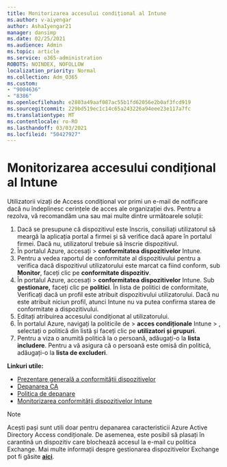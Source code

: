 ```yaml
---
title: Monitorizarea accesului condițional al Intune
ms.author: v-aiyengar
author: AshaIyengar21
manager: dansimp
ms.date: 02/25/2021
ms.audience: Admin
ms.topic: article
ms.service: o365-administration
ROBOTS: NOINDEX, NOFOLLOW
localization_priority: Normal
ms.collection: Adm_O365
ms.custom:
- "9004636"
- "8386"
ms.openlocfilehash: e2803a49aaf087ac55b1fd62056e2b0af3fcd919
ms.sourcegitcommit: 229bd519ec1c14c65a243226a94eee23e117a7fc
ms.translationtype: MT
ms.contentlocale: ro-RO
ms.lasthandoff: 03/03/2021
ms.locfileid: "50427927"
---
```

# <a name="monitor-intune-conditional-access"></a>Monitorizarea accesului condițional al Intune

Utilizatorii vizați de Access condițional vor primi un e-mail de notificare dacă nu îndeplinesc cerințele de acces ale organizației dvs. Pentru a rezolva, vă recomandăm una sau mai multe dintre următoarele soluții:

1. Dacă se presupune că dispozitivul este înscris, consiliați utilizatorul să meargă la aplicația portal a firmei și să verifice dacă apare în portalul firmei. Dacă nu, utilizatorul trebuie să înscrie dispozitivul.
1. În portalul Azure, accesați   >  **conformitatea dispozitivelor** Intune. 
1. Pentru a vedea raportul de conformitate al dispozitivului pentru a verifica dacă dispozitivul utilizatorului este marcat ca fiind conform, sub **Monitor**, faceți clic pe **conformitate dispozitiv**.
1. În portalul Azure, accesați   >  **conformitatea dispozitivelor** Intune. Sub **gestionare,** faceți clic pe **politici**. În lista de politici de conformitate, Verificați dacă un profil este atribuit dispozitivului utilizatorului. Dacă nu este atribuit niciun profil, atunci Intune nu va putea confirma starea de conformitate a dispozitivului.
1. Editați atribuirea accesului condiționat al utilizatorului.
1. În portalul Azure, navigați la politicile de   >  **acces condiționale** Intune  >  , selectați o politică din listă și faceți clic pe **utilizatori și grupuri**.
1. Pentru a viza o anumită politică la o persoană, adăugați-o la **lista includere**. Pentru a vă asigura că o persoană este omisă din politică, adăugați-o la **lista de excluderi**.

**Linkuri utile:**

- [Prezentare generală a conformității dispozitivelor](https://docs.microsoft.com/intune/device-compliance-get-started)
- [Depanarea CA](https://docs.microsoft.com/intune/troubleshoot-conditional-access)
- [Politica de depanare](https://docs.microsoft.com/intune/troubleshoot-policies-in-microsoft-intune)
- [Monitorizarea conformității dispozitivelor Intune](https://docs.microsoft.com/intune/compliance-policy-monitor)

> [!NOTE]
> Acești pași sunt utili doar pentru depanarea caracteristicii Azure Active Directory Access condiționale. De asemenea, este posibil să plasați în carantină un dispozitiv care blochează accesul la e-mail cu politica Exchange. Mai multe informații despre gestionarea dispozitivelor Exchange pot fi găsite [**aici**](https://docs.microsoft.com/previous-versions/office/exchange-server-2010/ff959225(v=exchg.141)).
